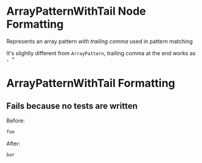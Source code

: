 <!-- BEGIN_AUTOGENERATED -->
# ArrayPatternWithTail Node Formatting

Represents an array pattern *with trailing comma* used in pattern matching

It's slightly different from `ArrayPattern`, trailing comma at the end works as `, *`
<!-- END_AUTOGENERATED -->
# ArrayPatternWithTail Formatting

## Fails because no tests are written

Before:
```ruby
foo
```

After:
```ruby
bar
```

